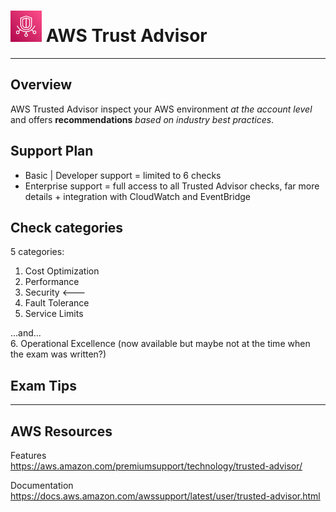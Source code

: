 # <img src="../../images/TrustedAdvisor.svg" alt="AWSTrustAdvisor" style="height: 50px; width:50px;"/>  AWS Trust Advisor

<!-- ---   -->

<!-- ![AWS Trust Advisor Diagram](../../images/TrustAdvisorDiagram.png) -->

---  
## Overview
AWS Trusted Advisor inspect your AWS environment *at the account level* and offers **recommendations** *based on industry best practices*.

## Support Plan
- Basic | Developer support = limited to 6 checks
- Enterprise support = full access to all Trusted Advisor checks, far more details + integration with CloudWatch and EventBridge


## Check categories
5 categories:
1. Cost Optimization
2. Performance
3. Security <---
4. Fault Tolerance
5. Service Limits

...and...  
6. Operational Excellence (now available but maybe not at the time when the exam was written?)


## Exam Tips


---  

## AWS Resources

Features  
https://aws.amazon.com/premiumsupport/technology/trusted-advisor/

Documentation  
https://docs.aws.amazon.com/awssupport/latest/user/trusted-advisor.html

